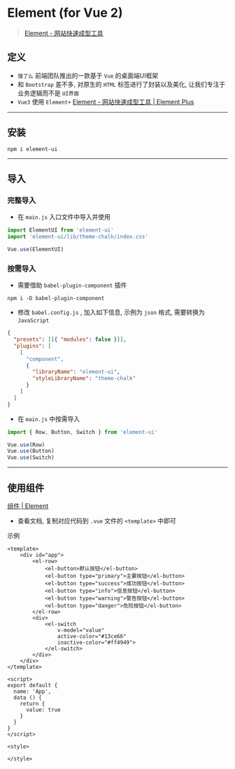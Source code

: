 # Element (for Vue 2)



> [Element - 网站快速成型工具](https://element.eleme.io/#/zh-CN)



## 定义

- `饿了么` 前端团队推出的一款基于 `Vue` 的桌面端UI框架
- 和 `Bootstrap` 差不多, 对原生的 `HTML` 标签进行了封装以及美化, 让我们专注于业务逻辑而不是 `UI界面`
- `Vue3` 使用 `Element+` [Element - 网站快速成型工具 | Element Plus](https://element-plus.org/zh-CN/)

---

## 安装

```shell
npm i element-ui
```

---

## 导入



### 完整导入

- 在 `main.js` 入口文件中导入并使用

```js
import ElementUI from 'element-ui'
import 'element-ui/lib/theme-chalk/index.css'

Vue.use(ElementUI)
```



### 按需导入

- 需要借助 `babel-plugin-component` 插件

```shell
npm i -D babel-plugin-component
```

- 修改 `babel.config.js` , 加入如下信息, 示例为 `json` 格式, 需要转换为 `JavaScript`

```json
{
  "presets": [[{ "modules": false }]],
  "plugins": [
    [
      "component",
      {
        "libraryName": "element-ui",
        "styleLibraryName": "theme-chalk"
      }
    ]
  ]
}
```

- 在 `main.js` 中按需导入

```js
import { Row, Button, Switch } from 'element-ui'

Vue.use(Row)
Vue.use(Button)
Vue.use(Switch)
```

---

## 使用组件

[组件 | Element](https://element.eleme.io/#/zh-CN/component/layout)

- 查看文档, 复制对应代码到 `.vue` 文件的 `<template>` 中即可

示例

```vue
<template>
    <div id="app">
        <el-row>
            <el-button>默认按钮</el-button>
            <el-button type="primary">主要按钮</el-button>
            <el-button type="success">成功按钮</el-button>
            <el-button type="info">信息按钮</el-button>
            <el-button type="warning">警告按钮</el-button>
            <el-button type="danger">危险按钮</el-button>
        </el-row>
        <div>
            <el-switch
                v-model="value"
                active-color="#13ce66"
                inactive-color="#ff4949">
            </el-switch>
        </div>
    </div>
</template>

<script>
export default {
  name: 'App',
  data () {
    return {
      value: true
    }
  }
}
</script>

<style>

</style>
```

